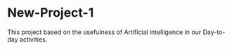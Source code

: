 # New-Project-1
This project based on the usefulness of Artificial intelligence in our Day-to-day activities.
